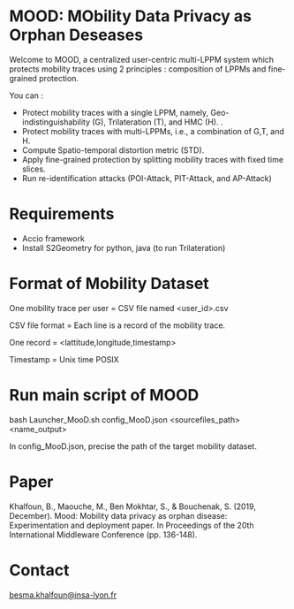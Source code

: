 # MOOD: MObility Data Privacy as Orphan Deseases

Welcome to MOOD, a centralized user-centric multi-LPPM system which protects mobility traces using 2 principles : composition of LPPMs and fine-grained protection. 

You can :
 
- Protect mobility traces with a single LPPM, namely, Geo-indistinguishability (G), Trilateration (T), and HMC (H).   .
- Protect mobility traces with multi-LPPMs, i.e., a combination of G,T, and H.
- Compute Spatio-temporal distortion metric (STD). 
- Apply fine-grained protection by splitting mobility traces with fixed time slices. 
- Run re-identification attacks (POI-Attack, PIT-Attack, and AP-Attack)

# Requirements
- Accio framework
- Install S2Geometry for python, java (to run Trilateration)


# Format of Mobility Dataset

One mobility trace per user = CSV file named <user_id>.csv

CSV file format = Each line is a record of the mobility trace.

One record = <lattitude,longitude,timestamp>

Timestamp = Unix time POSIX

# Run main script of MOOD

bash Launcher_MooD.sh config_MooD.json <sourcefiles_path> <name_output>

In config_MooD.json, precise the path of the target mobility dataset. 

# Paper 

Khalfoun, B., Maouche, M., Ben Mokhtar, S., & Bouchenak, S. (2019, December). Mood: Mobility data privacy as orphan disease: Experimentation and deployment paper. In Proceedings of the 20th International Middleware Conference (pp. 136-148).





# Contact

besma.khalfoun@insa-lyon.fr
